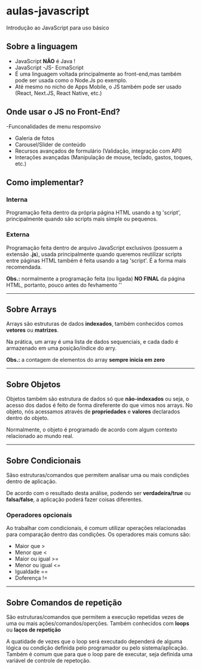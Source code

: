 # aulas-javascript

Introdução ao JavaScript para uso básico

## Sobre a linguagem 
- JavaScript **NÃO** é Java !
- JavaScript -JS- EcmaScript
- É uma linguagem voltada principalmente ao front-end,mas também pode ser usada como o Node.Js po exemplo.
- Até mesmo no nicho de Apps Mobile, o JS também pode ser usado (React, Next.JS, React Native, etc.)

## Onde usar o JS no Front-End?

-Funconalidades de menu respomsivo
- Galeria de fotos
- Carousel/Slider de conteúdo
- Recursos avançados de formulário (Validação, integração com API)
- Interações avançadas (Manipulação de mouse, teclado, gastos, toques, etc.)

## Como implementar?

### Interna 

Programação feita dentro da própria página HTML usando a tg 'script', principalmente quando são scripts mais simple ou pequenos.

### Externa

Programação feita dentro de arquivo JavaScript exclusivos (possuem a extensão **.js**), usada principalmente quando queremos reutilizar scripts entre páginas HTML também é feita usando a tag 'script'. É a forma mais recomendada.

**Obs.:** normalmente a programação feita (ou ligada) **NO FINAL** da página HTML, portanto, pouco antes do fevhamento '</body>'



---

## Sobre Arrays

Arrays são estruturas de dados **indexados**, também conhecidos comos **vetores** ou **matrizes**.

Na prática, um array é uma lista de dados sequenciais, e cada dado é armazenado em uma posição/índice do arry.

**Obs.:** a contagem de elementos do array **sempre inicia em zero**

---

## Sobre Objetos

Objetos também são estrutura de dados só que **não-indexados** ou seja, o acesso dos dados é feito de forma direferente do que vimos nos arrays. No objeto, nós acessamos através de **propriedades** e **valores** declarados dentro do objeto.

Normalmente, o objeto é programado de acordo com algum contexto relacionado ao mundo real.

---

## Sobre Condicionais 

Sãso estruturas/comandos que permitem analisar uma ou mais condições dentro de aplicação.

De acordo com o resultado desta análise, podendo ser **verdadeira/true** ou **falsa/false**, a aplicação poderá fazer coisas diferentes.

### Operadores opcionais 
Ao trabalhar com condicionais, é comum utilizar operações relacionadas para comparação dentro das condições. Os operadores mais comuns são:

- Maior que         >
- Menor que         <
- Maior ou igual    >=
- Menor ou igual    <=
- Igualdade         ==
- Doferença         !=

---

## Sobre Comandos de repetição

São estruturas/comandos que permitem a execução repetidas vezes de uma ou mais ações/comandos/operções. Também conhecidos com **loops** ou **laços de repetição**

A quatidade de vezes que o loop será executado dependerá de alguma lógica ou condição definida pelo programador ou pelo sistema/aplicação. Também é comum que para que o loop pare de executar, seja definida uma variável de controle de repetoção. 
